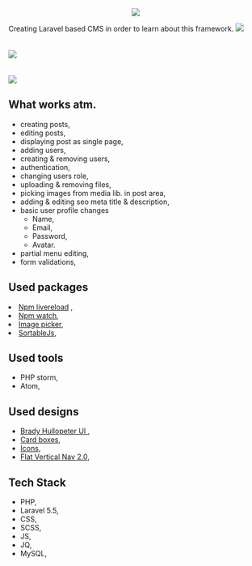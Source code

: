 <p align="center"><img src="https://laravel.com/assets/img/components/logo-laravel.svg"></p>

<p>
Creating Laravel based CMS in order to learn about this framework. 

<img src="https://github.com/Volmarg/Laravel-CMS/blob/master/screen_1.jpg?raw=true">
<br/><br/></br>
<img src="https://github.com/Volmarg/Laravel-CMS/blob/master/screen_2.png?raw=true">
<br/><br/></br>
<img src="https://github.com/Volmarg/Laravel-CMS/blob/master/screen_4.jpg?raw=true">

<h2>What works atm.</h2>

<ul>
<li>creating posts,</li>
<li>editing posts,</li>
<li>displaying post as single page, </li>
<li>adding users,</li>
<li>creating & removing users,</li>
<li>authentication,</li>
<li>changing users role,</li>
<li>uploading & removing files,</li>
<li>picking images from media lib. in post area,</li>
<li>adding & editing seo meta title & description,</li>
<li>basic user profile changes
    <ul>
        <li>Name,</li>
        <li>Email,</li>
        <li>Password,</li>
        <li>Avatar.</li>
    </ul>
</li>
<li>partial menu editing,</li>
<li>form validations,</li>
</ul>

<h2>Used packages</h2>
<li><a href="https://www.npmjs.com/package/livereload">Npm livereload</a> ,</li>
<li><a href="https://www.npmjs.com/package/npm-watch">Npm watch</a>,</li>
<li><a href="https://rvera.github.io/image-picker/">Image picker</a>,</li>
<li><a href="http://rubaxa.github.io/Sortable/">SortableJs</a>,</li>


<h2>Used tools</h2>
<ul>
<li>PHP storm,</li>
<li>Atom,</li>
</ul>

<h2>Used designs</h2>
<ul>
<li><a href="https://codepen.io/bradyhullopeter/pen/mRPQQy?editors=1100#0">Brady Hullopeter UI </a>,</li>
<li><a href="https://codepen.io/mcraiganthony/pen/NxGxqm">Card boxes</a>,</li>
<li><a href="https://icons8.com/icon/set/remove/all">Icons</a>,</li>
<li><a href="https://codepen.io/andytran/pen/eIgoJ">Flat Vertical Nav 2.0</a>,</li>
</ul>

<h2>Tech Stack</h2>
<ul>
<li>PHP,</li>
<li>Laravel 5.5,</li>
<li>CSS,</li>
<li>SCSS,</li>
<li>JS,</li>
<li>JQ,</li>
<li>MySQL,</li>
</ul>